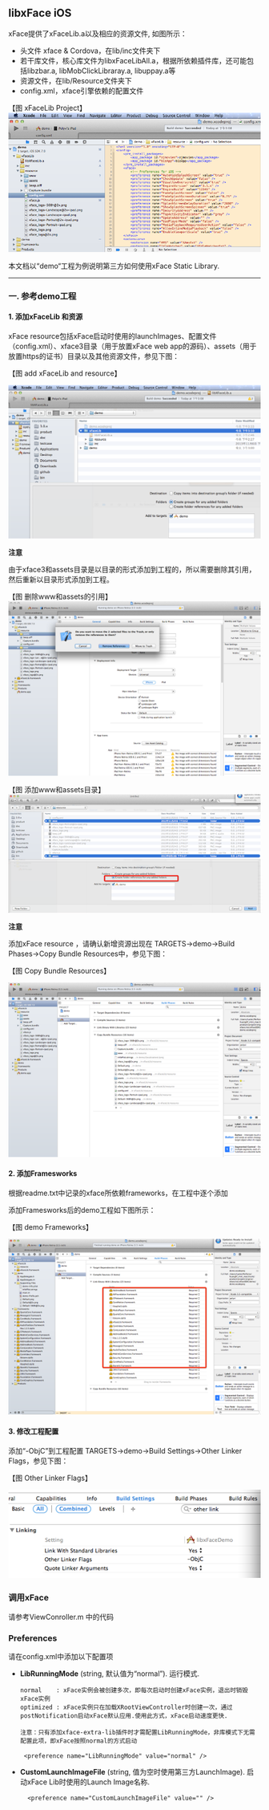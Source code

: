 ## libxFace iOS

xFace提供了xFaceLib.a以及相应的资源文件, 如图所示：

* 头文件 xface & Cordova，在lib/inc文件夹下
* 若干库文件，核心库文件为libxFaceLibAll.a，根据所依赖插件库，还可能包括libzbar.a, libMobClickLibraray.a, libuppay.a等
* 资源文件，在lib/Resource文件夹下
* config.xml，xface引擎依赖的配置文件


【图 xFaceLib Project】
![](image/xFaceLib.png)


本文档以“demo“工程为例说明第三方如何使用xFace Static Library.

_____

### 一. 参考demo工程

#### 1. 添加xFaceLib 和资源
xFace resource包括xFace启动时使用的launchImages、配置文件（config.xml）、xface3目录（用于放置xFace web app的源码）、assets（用于放置https的证书）目录以及其他资源文件，参见下图：

【图 add xFaceLib and resource】

![](image/add_xfaceLib_and_resource.png)

  **注意** 
  
  由于xface3和assets目录是以目录的形式添加到工程的，所以需要删除其引用，然后重新以目录形式添加到工程。

【图 删除www和assets的引用】
![](image/remove_www_and_assets.png)

【图 添加www和assets目录】
![](image/add_www_and_assets.png)

**注意**

添加xFace resource ，请确认新增资源出现在 TARGETS->demo->Build Phases->Copy Bundle Resources中，参见下图：

【图 Copy Bundle Resources】

![](image/copy_bundle_resources.png)


#### 2. 添加Framesworks
根据readme.txt中记录的xface所依赖frameworks，在工程中逐个添加

添加Framesworks后的demo工程如下图所示：

【图 demo Frameworks】

![](image/third_party_frameworks.png)


#### 3. 修改工程配置
添加“-ObjC”到工程配置 TARGETS->demo->Build Settings->Other Linker Flags，参见下图：

【图 Other Linker Flags】

![](image/other_linker_flags.png)

### 调用xFace

请参考ViewConroller.m 中的代码

### Preferences

请在config.xml中添加以下配置项

-  __LibRunningMode__ (string, 默认值为“normal”). 运行模式.

    ```
	normal    : xFace实例会被创建多次，即每次启动时创建xFace实例，退出时销毁xFace实例
	optimized : xFace实例只在加载XRootViewController时创建一次，通过postNotification启动xFace默认应用.使用此方式，xFace启动速度更快.
	
	注意：只有添加xface-extra-lib插件时才需配置LibRunningMode，非库模式下无需配置此项，即xFace按照normal的方式启动
	```

        <preference name="LibRunningMode" value="normal" />
            
- __CustomLaunchImageFile__ (string, 值为空时使用第三方LaunchImage). 启动xFace Lib时使用的Launch Image名称.

        <preference name="CustomLaunchImageFile" value="" />

